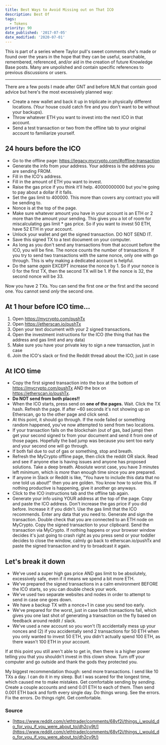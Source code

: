 ```yaml
---
title: Best Ways to Avoid Missing out on That ICO
description: Best Of
tags:
  - Tokens
priority: 90
date_published: '2017-07-05'
date_modified: '2020-07-01'
---
```


This is part of a series where Taylor pull's sweet comments she's made or found over the years in the hope that they can be useful, searchable, remembered, referenced, and/or aid in the creation of future Knowledge Base posts. Many are unpolished and contain specific references to previous discussions or users.

---

There are a few posts I made after GNT and before MLN that contain good advice but here's the most excessively planned way:

* Create a new wallet and back it up in triplicate in physically different locations. (Your house could catch fire and you don't want to be without your backups).
* Throw whatever ETH you want to invest into the next ICO in that account.
* Send a test transaction or two from the offline tab to your original account to familiarize yourself.

## 24 hours before the ICO

* Go to the offline page: <https://legacy.mycrypto.com/#offline-transaction>
* Generate the info from *your* address. Your address is the address you are sending FROM.
* Fill in the ICO's address.
* Fill in the amount of ETH you want to invest.
* Raise the gas price if you think it'll help. 40000000000 but you're going to pay about a dollar if it falls.
* Set the gas limit to 400000. This more than covers any contract you will be sending to.
* Nonce is at the top of the page.
* Make sure whatever amount you have in your account is an ETH or 2 more than the amount your sending. This gives you a lot of room for miscalculating gas limit * gas price. So if you want to invest 50 ETH, have 52 ETH in your account.
* Unlock your wallet and get the signed transaction. DO NOT SEND IT.
* Save this signed TX to a text document on your computer.
* As long as you don't send any transactions from that account before the ICO, you will be fine. The nonce counts the number of transactions. If you try to send two transactions with the same nonce, only one with go through. This is why making a dedicated account is helpful.
* Do the same *again* EXCEPT increase the nonce by 1. So if your nonce is 0 for the first TX, then the second TX will be 1. If the nonce is 32, the second nonce will be 33.

Now you have 2 TXs. You can send the first one *or* the first and the second one. You cannot send *only* the second one.

## At 1 hour before ICO time...

1. Open <https://mycrypto.com/pushTx>
2. Open <https://etherscan.io/pushTx>
3. Open your text document with your 2 signed transactions.
4. Open the investment instructions for the ICO (the thing that has the address and gas limit and any data)
5. Make sure you have your private key to sign a new transaction, just in case
6. Join the ICO's slack or find the Reddit thread about the ICO, just in case

## At ICO time

* Copy the first signed transaction into the box at the bottom of <https://mycrypto.com/pushTx> AND the box on <https://etherscan.io/pushTx>.
* **Do NOT send from both places!!**
* When the ICO starts, press send on **one of the pages.** Wait. Click the TX hash. Refresh the page. If after ~60 seconds it's not showing up on Etherscan, go to the other page and click send.
* At this point, it should go through. If the node failed or something random happened, you've now attempted to send from two locations.
* If your transaction fails on the blockchain (out of gas, bad jump) then get your second signed tx from your document and send it from one of those pages. Hopefully the bad jump was because you sent too early and your second one will go through.
* If both fail due to out of gas or something, stop and breath.
* Refresh the MyCrypto offline page, then click the reddit OR slack. Read and see if anyone else is having issues and anyone has proposed solutions. Take a deep breath. Absolute worst case, you have 3 minutes left *minimum*, which is *more* than enough time since you are prepared.
* If anyone in Slack or Reddit is like, "You have to include this data that no one told us about!" then you are golden. You know how to solve this. If nothing productive is happening, give it another go anyways.
* Click to the ICO instructions tab and the offline tab again.
* Generate your info using YOUR address at the top of the page. Copy and paste the ICO address. Don't increase the gas price if you did before. Increase it if you didn't. Use the gas limit that the ICO recommends. Enter any data that you need to. Generate and sign the transaction. Double check that you are connected to an ETH node on MyCrypto. Copy the signed transaction to your clipboard. Send the transaction via MyCrypto. If nothing happens or your browser window decides it's just going to crash right as you press send or your toddler decides to close the window, calmly go back to etherscan.io/pushTx and paste the signed transaction and try to broadcast it again.

## Let's break it down

* We've used a super high gas price AND gas limit to be absolutely, excessively safe, even if it means we spend a bit more ETH.
* We've prepared the signed transactions in a calm environment BEFORE the ICO starts, so you can double check your work.
* We've used two separate websites and nodes in order to attempt to send in case one goes down.
* We have a backup TX with a nonce+1 in case you send too early.
* We've prepared for the worst, just in case both transactions fail, which gives you one last shot of generating a transaction on the fly based on feedback around reddit / slack.
* We've used a new account so you won't (1) accidentally mess up your nonces and (2) if you accidentally send 2 transactions for 50 ETH when you only wanted to invest 50 ETH, you didn't actually spend 100 ETH, as there wasn't 100 ETH in your account.

If at this point you still aren't able to get in, then there is a higher power telling you that you shouldn't invest in this clown show. Turn off your computer and go outside and thank the gods they protected you.

My biggest recommendation though: send more transactions. I send like 10 TXs a day. I can do it in my sleep. But I was scared for the longest time, which caused me to make mistakes. Get comfortable sending by *sending*. Create a couple accounts and send 0.01 ETH to each of them. Then send 0.001 ETH back and forth every single day. Do things wrong. See the errors. Fix the errors. Do things right. Get comfortable.

### Source

* [https://www.reddit.com/r/ethtrader/comments/68vf2i/things_i_would_do_for_you_if_you_were_about_to/dh2cy9t/](https://www.reddit.com/r/ethtrader/comments/68vf2i/things_i_would_do_for_you_if_you_were_about_to/dh2cy9t/)
